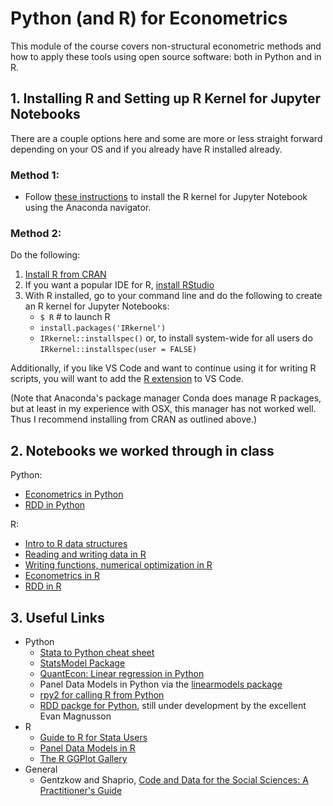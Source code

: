 # Python (and R) for Econometrics
This module of the course covers non-structural econometric methods and how to apply these tools using open source software: both in Python and in R.

## 1. Installing R and Setting up R Kernel for Jupyter Notebooks

There are a couple options here and some are more or less straight forward depending on your OS and if you already have R installed already.

### Method 1:
* Follow [these instructions](https://docs.anaconda.com/anaconda/navigator/tutorials/r-lang/) to install the R kernel for Jupyter Notebook using the Anaconda navigator.

### Method 2:
Do the following:
1. [Install R from CRAN](https://cran.r-project.org)
2. If you want a popular IDE for R, [install RStudio](https://www.rstudio.com)
3. With R installed, go to your command line and do the following to create an R kernel for Jupyter Notebooks:
    * `$ R` # to launch R
    * `install.packages('IRkernel')`
    * `IRkernel::installspec()` or, to install system-wide for all users do `IRkernel::installspec(user = FALSE)`

Additionally, if you like VS Code and want to continue using it for writing R scripts, you will want to add the [R extension](https://marketplace.visualstudio.com/items?itemName=Ikuyadeu.r) to VS Code.

(Note that Anaconda's package manager Conda does manage R packages, but at least in my experience with OSX, this manager has not worked well.  Thus I recommend installing from CRAN as outlined above.)

## 2. Notebooks we worked through in class

Python:
* [Econometrics in Python](https://github.com/jdebacker/CompEcon_Fall21/blob/main/Econometrics/Python_Econometrics.ipynb)
* [RDD in Python](https://github.com/jdebacker/CompEcon_Fall21/blob/main/Econometrics/Python_RDD.ipynb)

R:
* [Intro to R data structures](https://github.com/jdebacker/CompEcon_Fall21/blob/main/Econometrics/R_Basics.ipynb)
* [Reading and writing data in R](https://github.com/jdebacker/CompEcon_Fall21/blob/main/Econometrics/R_Data.ipynb)
* [Writing functions, numerical optimization in R](https://github.com/jdebacker/CompEcon_Fall21/blob/main/Econometrics/R_Functions.ipynb)
* [Econometrics in R](https://github.com/jdebacker/CompEcon_Fall21/blob/main/Econometrics/R_Econometrics.ipynb)
* [RDD in R](https://github.com/jdebacker/CompEcon_Fall21/blob/main/Econometrics/R_RDD.ipynb)



## 3. Useful Links

* Python
  * [Stata to Python cheat sheet](https://cheatsheets.quantecon.org/stats-cheatsheet.html)
  * [StatsModel Package](http://www.statsmodels.org/dev/index.html)
  * [QuantEcon: Linear regression in Python](https://lectures.quantecon.org/py/ols.html)
  * Panel Data Models in Python via the [linearmodels package](https://pypi.python.org/pypi/linearmodels)
  * [rpy2 for calling R from Python](http://rpy2.readthedocs.io/en/version_2.8.x/overview.html)
  * [RDD packge for Python](https://github.com/evan-magnusson/rdd), still under development by the excellent Evan Magnusson
* R
  * [Guide to R for Stata Users](http://dss.princeton.edu/training/RStata.pdf)
  * [Panel Data Models in R](https://www.princeton.edu/~otorres/Panel101R.pdf)
  * [The R GGPlot Gallery](http://www.r-graph-gallery.com/portfolio/ggplot2-package/)
* General
  * Gentzkow and Shaprio, [Code and Data for the Social Sciences: A Practitioner's Guide](http://web.stanford.edu/~gentzkow/research/CodeAndData.pdf)
